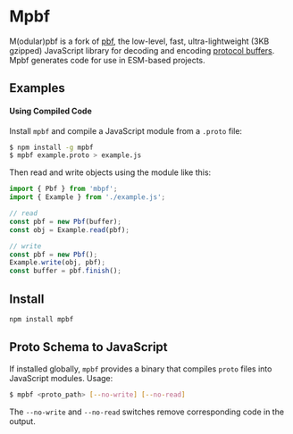 # Mpbf

M(odular)pbf is a fork of [pbf](https://github.com/mapbox/pbf), the low-level, fast, ultra-lightweight (3KB gzipped) JavaScript library for decoding and encoding [protocol buffers](https://developers.google.com/protocol-buffers). Mpbf generates code for use in ESM-based projects. 

## Examples

#### Using Compiled Code

Install `mpbf` and compile a JavaScript module from a `.proto` file:

```bash
$ npm install -g mpbf
$ mpbf example.proto > example.js
```

Then read and write objects using the module like this:

```js
import { Pbf } from 'mbpf';
import { Example } from './example.js';

// read
const pbf = new Pbf(buffer);
const obj = Example.read(pbf);

// write
const pbf = new Pbf();
Example.write(obj, pbf);
const buffer = pbf.finish();
```

## Install

```bash
npm install mpbf
```

## Proto Schema to JavaScript

If installed globally, `mpbf` provides a binary that compiles `proto` files into JavaScript modules. Usage:

```bash
$ mpbf <proto_path> [--no-write] [--no-read]
```

The `--no-write` and `--no-read` switches remove corresponding code in the output.